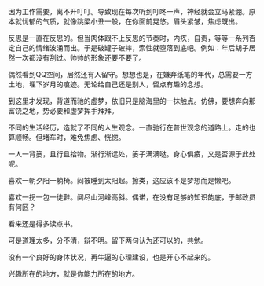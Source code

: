 因为工作需要，离不开叮叮。导致现在每次听到叮咚一声，神经就会立马紧绷。原本就忧郁的气质，就像跳梁小丑一般，在你面前晃悠。眉头紧皱，焦虑既出。

反思是一直在反思的。但当肉体跟不上反思的节奏时，内疚，自责，等等一系列否定自己的情绪波涌而出。于是破罐子破摔，索性就堕落到底吧。例如：年后胡子居然一次都没有刮过。帅帅的形象还要不要了。

偶然看到QQ空间，居然还有人留守。想想也是，在嫌弃纸笔的年代，总需要一方土地，埋下岁月的痕迹。无论给自己还是别人，留点有趣的念想。

到这里才发现，背道而驰的虚梦，依旧只是脑海里的一抹触点。仿佛，要想奔向那富饶之地，势必要和虚梦挥手拜拜。

不同的生活经历，造就了不同的人生观念。一直驰行在普世观念的道路上。走的也算顺畅。但堵车时，难免焦虑、恍惚。

一人一背篓，且行且拾物。渐行渐远处，篓子满满哒。身心俱疲，又是否源于此处呢。

喜欢一朝夕阳一躺椅。闷被睡到太阳起。擦类，这应该不是梦想而是懒吧。

喜欢一拐一包一徒鞋。阅尽山河峰高斜。偶诺，在没有足够的知识韵底，于邮政员有何区？

看来还是得多读点书。

可是道理太多，分不清，辩不明。留下两句认为还可以的，共勉。

没有一个良好的身体状况，再牛逼的心理建设，也是开心不起来的。

兴趣所在的地方，就是你能力所在的地方。